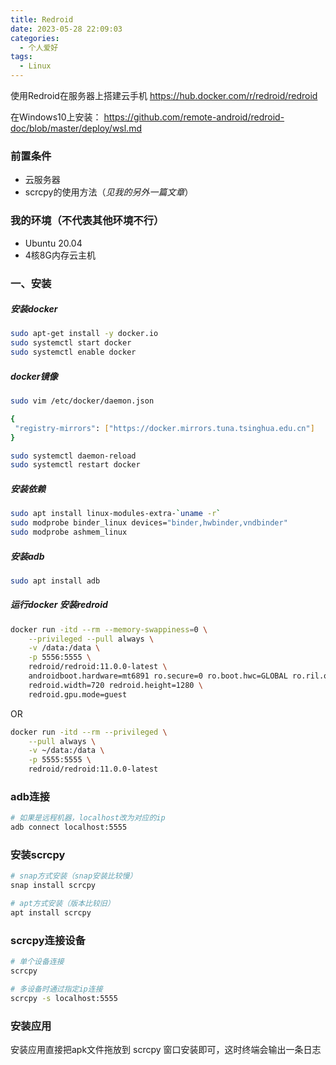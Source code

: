 ```yaml
---
title: Redroid
date: 2023-05-28 22:09:03
categories:
  - 个人爱好
tags: 
  - Linux
---
```


使用Redroid在服务器上搭建云手机
https://hub.docker.com/r/redroid/redroid

在Windows10上安装：
https://github.com/remote-android/redroid-doc/blob/master/deploy/wsl.md

### 前置条件
* 云服务器
* scrcpy的使用方法（*见我的另外一篇文章*）

### 我的环境（不代表其他环境不行）
* Ubuntu 20.04
* 4核8G内存云主机

<!-- more -->

### 一、安装

##### 安装docker

``` bash
sudo apt-get install -y docker.io
sudo systemctl start docker
sudo systemctl enable docker
```

##### docker镜像
``` bash
sudo vim /etc/docker/daemon.json

{
 "registry-mirrors": ["https://docker.mirrors.tuna.tsinghua.edu.cn"]
}

sudo systemctl daemon-reload
sudo systemctl restart docker
```

##### 安装依赖

``` bash
sudo apt install linux-modules-extra-`uname -r`
sudo modprobe binder_linux devices="binder,hwbinder,vndbinder"
sudo modprobe ashmem_linux
```

##### 安装adb

``` bash
sudo apt install adb
```

##### 运行docker 安装redroid
``` bash
docker run -itd --rm --memory-swappiness=0 \
    --privileged --pull always \
    -v /data:/data \
    -p 5556:5555 \
    redroid/redroid:11.0.0-latest \
    androidboot.hardware=mt6891 ro.secure=0 ro.boot.hwc=GLOBAL ro.ril.oem.imei=861503068361145 ro.ril.oem.imei1=861503068361145 ro.ril.oem.imei2=861503068361148 ro.ril.miui.imei0=861503068361148 ro.product.manufacturer=Xiaomi ro.build.product=chopin \
    redroid.width=720 redroid.height=1280 \
    redroid.gpu.mode=guest
```

OR

``` bash
docker run -itd --rm --privileged \
    --pull always \
    -v ~/data:/data \
    -p 5555:5555 \
    redroid/redroid:11.0.0-latest
```

### adb连接
``` bash
# 如果是远程机器，localhost改为对应的ip
adb connect localhost:5555
```

### 安装scrcpy
``` bash
# snap方式安装（snap安装比较慢）
snap install scrcpy

# apt方式安装（版本比较旧）
apt install scrcpy
```

### scrcpy连接设备
``` bash
# 单个设备连接
scrcpy

# 多设备时通过指定ip连接
scrcpy -s localhost:5555
```

### 安装应用
安装应用直接把apk文件拖放到 scrcpy 窗口安装即可，这时终端会输出一条日志

